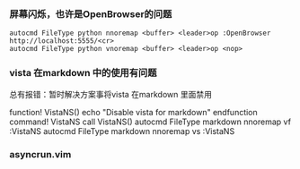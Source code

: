 ### 屏幕闪烁，也许是OpenBrowser的问题
```
autocmd FileType python nnoremap <buffer> <leader>op :OpenBrowser http://localhost:5555/<cr>
autocmd FileType python vnoremap <buffer> <leader>op <nop>
```


### vista 在markdown 中的使用有问题

总有报错：暂时解决方案事将vista 在markdown 里面禁用

function! VistaNS()
  echo "Disable vista for markdown"
endfunction
command!  VistaNS call VistaNS()
autocmd FileType markdown nnoremap <buffer> <leader>vf :VistaNS<CR>
autocmd FileType markdown nnoremap <buffer> <leader>vs :VistaNS<CR>

### asyncrun.vim
